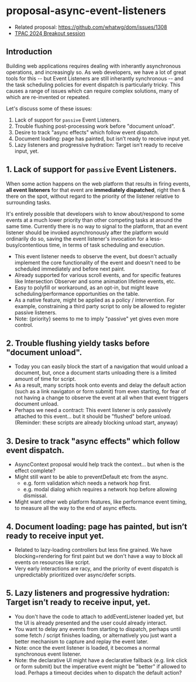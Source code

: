 # proposal-async-event-listeners

- Related proposal: https://github.com/whatwg/dom/issues/1308
- [TPAC 2024 Breakout session](https://www.w3.org/events/meetings/df616a60-8591-4f24-b305-aa0870aac1cb/)

## Introduction

Building web applications requires dealing with inherantly asynchronous operations, and increasingly so.  As web developers, we have a lot of great tools for this -- but Event Listeners are still inherantly synchronous -- and the task scheduling policies for event dispatch is particularly tricky.  This causes a range of issues which can require complex solutions, many of which are re-invented or repeated.

Let's discuss some of these issues:

1. Lack of support for `passive` Event Listeners.
2. Trouble flushing post-processing work before "document unload".
3. Desire to track "async effects" which follow event dispatch.
4. Document loading: page has painted, but isn’t ready to receive input yet.
5. Lazy listeners and progressive hydration: Target isn’t ready to receive input, yet.


## 1. Lack of support for `passive` Event Listeners.

When some action happens on the web platform that results in firing events, **all event listeners** for that event are **immediately dispatched**, right then & there on the spot, without regard to the priority of the listener relative to surrounding tasks.

It's entirely possible that developers wish to know about/respond to some events at a much lower priority than other competing tasks at around the same time. Currently there is no way to signal to the platform, that an event listener should be invoked asynchronously after the platform would ordinarily do so, saving the event listener's invocation for a less-busy/contentious time, in terms of task scheduling and execution.

- This event listener needs to observe the event, but doesn't actually implement the core functionality of the event and doesn't need to be scheduled immediately and before next paint.
- Already supported for various scroll events, and for specific features like Intersection Observer and some animation lifetime events, etc.
- Easy to polyfill or workaround, as an opt-in, but might leave scheduling/performance opportunities on the table.
- As a native feature, might be applied as a policy / intervention. For example, constraining a third party script to only be allowed to register passive listeners.
- Note: {priority} seems to me to imply "passive" yet gives even more control.

## 2. Trouble flushing yieldy tasks before "document unload".

- Today you can easily block the start of a navigation that would unload a document, but, once a document starts unloading there is a limited amount of time for script.
- As a result, many scripts hook onto events and delay the default action (such as a link navigaton or form submit) from even starting, for fear of not having a change to observe the event at all when that event triggers document unload.
- Perhaps we need a contract: This event listener is only passively attached to this event... but it should be "flushed" before unload. (Reminder: these scripts are already blocking unload start, anyway)

## 3. Desire to track "async effects" which follow event dispatch.

- AsyncContext proposal would help track the context... but when is the effect complete?
- Might still want to be able to preventDefault etc from the async.
  - e.g. form validation which needs a network hop first.
  - e.g. modal dialog which requires a network hop before allowing dismissal.
- Might want other web platform features, like performance event timing, to measure all the way to the end of async effects.

## 4. Document loading: page has painted, but isn’t ready to receive input yet.

- Related to lazy-loading controllers but less fine grained. We have blocking=rendering for first paint but we don't have a way to block all events on resources like script.
- Very early interactions are racy, and the priority of event dispatch is unpredictably prioritized over async/defer scripts.

## 5. Lazy listeners and progressive hydration: Target isn’t ready to receive input, yet.

- You don't have the code to attach to addEventListener loaded yet, but the UI is already presented and the user could already interact.
- You want to delay any events from starting to dispatch, perhaps until some fetch / script finishes loading, or alternatively you just want a better mechanism to capture and replay the event later.
- Note: once the event listener is loaded, it becomes a normal synchronous event listener.
- Note: the declarative UI might have a declarative fallback (e.g. link click or form submit) but the imperative event might be "better" if allowed to load. Perhaps a timeout decides when to dispatch the default action?
